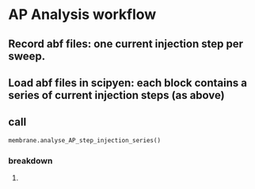 # AP Analysis workflow

## Record abf files: one current injection step per sweep.
## Load abf files in scipyen: each block contains a series of current injection steps (as above)

## call
```python
membrane.analyse_AP_step_injection_series()
```
### breakdown

1. 
